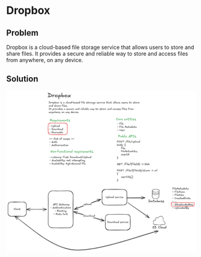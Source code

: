 # Dropbox

## Problem

Dropbox is a cloud-based file storage service that allows users to store and share files. 
It provides a secure and reliable way to store and access files from anywhere, on any device.

## Solution
![](./diagram.png)
